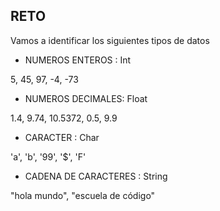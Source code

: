 ## RETO 
Vamos a identificar los siguientes tipos de datos

* NUMEROS ENTEROS : Int

 5, 45, 97, -4, -73

* NUMEROS DECIMALES: Float

1.4, 9.74, 10.5372, 0.5, 9.9

* CARACTER : Char

'a', 'b', '99', '$', 'F'

* CADENA DE CARACTERES : String 

"hola mundo", "escuela de código"
